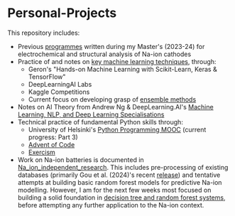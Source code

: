 # Personal-Projects

This repository includes:
* Previous [programmes](https://github.com/harryfyjiswalker/Personal-Projects-2/tree/main/Part%20II%20Code) written during my Master's (2023-24) for electrochemical and structural analysis of Na-ion cathodes
* Practice of and notes on [key machine learning techniques](https://github.com/harryfyjiswalker/Personal-Projects-2/tree/main/Key%20ML%20Techniques%20-%20Notes%20and%20Practice), through:
   * Geron's "Hands-on Machine Learning with Scikit-Learn, Keras & TensorFlow"
   * DeepLearningAI Labs
   * Kaggle Competitions
   * Current focus on developing grasp of [ensemble methods](https://github.com/harryfyjiswalker/Personal-Projects-2/tree/main/Key%20ML%20Techniques%20-%20Notes%20and%20Practice/Ensemble%20Methods)
* Notes on AI Theory from Andrew Ng & DeepLearning.AI's [Machine Learning, NLP, and Deep Learning Specialisations](https://github.com/harryfyjiswalker/Personal-Projects-2/tree/main/DeepLearning.AI%20Course%20Notes%20and%20Labs/Machine%20Learning%20Specialisation%20Notes%20%26%20Code)
* Technical practice of fundamental Python skills through:
  * University of Helsinki's [Python Programming MOOC](https://github.com/harryfyjiswalker/Personal-Projects-2/tree/main/Python%20Practice/University%20of%20Helsinki%20Python%20Programming%20MOOC) (current progress: Part 3)
  * [Advent of Code](https://github.com/harryfyjiswalker/Personal-Projects-2/tree/main/Python%20Practice/Advent%20of%20Code%20Solutions)
  * [Exercism](https://github.com/harryfyjiswalker/Personal-Projects-2/tree/main/Python%20Practice/Exercism%20Exercises)
* Work on Na-ion batteries is documented in [Na_ion_independent_research](https://github.com/harryfyjiswalker/Personal-Projects-2/tree/main/Na_ion_independent_research). This includes pre-processing of existing databases (primarily Gou et al. (2024)'s recent [release](https://www.nature.com/articles/s41597-024-03196-1)) and tentative attempts at building basic random forest models for predictive Na-ion modelling. However, I am for the next few weeks most focused on building a solid foundation in [decision tree and random forest systems](https://github.com/harryfyjiswalker/Personal-Projects-2/tree/main/Key%20ML%20Techniques%20-%20Notes%20and%20Practice/Ensemble%20Methods), before attempting any further application to the Na-ion context.

